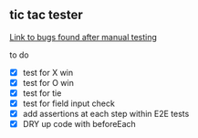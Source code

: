 ## tic tac tester

[Link to bugs found after manual testing](https://docs.google.com/document/d/1VrIW_LSaSX-TvN4kO4JjKJYYIBHfljdd5igBaMaEO_g/edit?usp=sharing)

to do
- [x] test for X win
- [x] test for O win
- [x] test for tie
- [x] test for field input check
- [x] add assertions at each step within E2E tests
- [x] DRY up code with beforeEach
